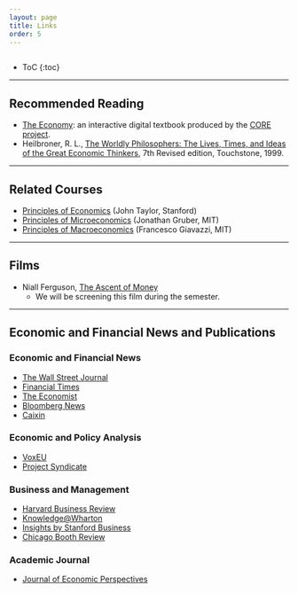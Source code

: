 ```yaml
---
layout: page
title: Links
order: 5
---
```

<p style="height: 1px"></p>

* ToC
{:toc}

---

## Recommended Reading
- [The Economy](http://www.core-econ.org/the-economy/): an interactive digital textbook produced by the [CORE project](http://www.core-econ.org).
- Heilbroner, R. L., [The Worldly Philosophers: The Lives, Times, and Ideas of the Great Economic Thinkers](https://www.amazon.com/Worldly-Philosophers-Economic-Thinkers-Seventh/dp/068486214X/ref=sr_1_1?s=books&ie=UTF8&qid=1505401619&sr=1-1&keywords=The+Worldly+Philosophers), 7th Revised edition, Touchstone, 1999.

---

## Related Courses
- [Principles of Economics](http://online.stanford.edu/course/principles-economics-summer-2017) (John Taylor, Stanford)
- [Principles of Microeconomics](https://ocw.mit.edu/courses/economics/14-01sc-principles-of-microeconomics-fall-2011/index.htm) (Jonathan Gruber, MIT)
- [Principles of Macroeconomics](https://ocw.mit.edu/courses/economics/14-02-principles-of-macroeconomics-spring-2014/) (Francesco Giavazzi, MIT)

---

## Films

- Niall Ferguson, [The Ascent of Money](http://www.pbs.org/wnet/ascentofmoney/)
    - We will be screening this film during the semester.

---

## Economic and Financial News and Publications

### Economic and Financial News
- [The Wall Street Journal](www.wsj.com)
- [Financial Times](http://www.ft.com)
- [The Economist](economist.com)
- [Bloomberg News](https://www.bloomberg.com/)
- [Caixin](https://www.caixinglobal.com/)

### Economic and Policy Analysis
- [VoxEU](http://www.voxeu.org/)
- [Project Syndicate](https://www.project-syndicate.org/)

### Business and Management
- [Harvard Business Review](https://hbr.org/)
- [Knowledge@Wharton](http://knowledge.wharton.upenn.edu/)
- [Insights by Stanford Business](https://www.gsb.stanford.edu/insights)
- [Chicago Booth Review](http://review.chicagobooth.edu/)

### Academic Journal
- [Journal of Economic Perspectives](https://www.aeaweb.org/journals/jep)
